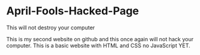 # April-Fools-Hacked-Page
This will not destroy your computer

This is my second website on github and this once again will not hack your computer.
This is a basic website with HTML and CSS no JavaScript YET.

